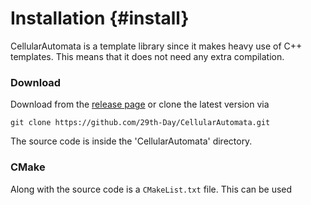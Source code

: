Installation {#install}
===

CellularAutomata is a template library since it makes heavy use of C++ templates. This means that it does not need any extra compilation.

### Download

Download from the <a href="https://github.com/29th-Day/CellularAutomata/releases" target="_blank">release page</a> or clone the latest version via

```
git clone https://github.com/29th-Day/CellularAutomata.git
```

The source code is inside the 'CellularAutomata' directory.

### CMake

Along with the source code is a `CMakeList.txt` file. This can be used
